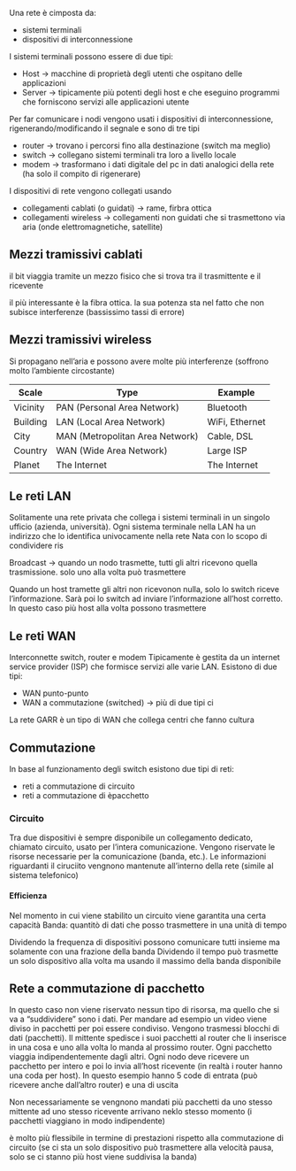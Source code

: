 Una rete è cimposta da:
- sistemi terminali
- dispositivi di interconnessione

I sistemi terminali possono essere di due tipi:
- Host → macchine di proprietà degli utenti che ospitano delle applicazioni
- Server → tipicamente più potenti degli host e che eseguino programmi che forniscono servizi alle applicazioni utente

Per far comunicare i nodi vengono usati i dispositivi di interconnessione, rigenerando/modificando il segnale e sono di tre tipi
- router → trovano i percorsi fino alla destinazione (switch ma meglio)
- switch → collegano sistemi terminali tra loro a livello locale
- modem → trasformano i dati digitale del pc in dati analogici della rete (ha solo il compito di rigenerare)

I dispositivi di rete vengono collegati usando
- collegamenti cablati (o guidati) → rame, firbra ottica
- collegamenti wireless → collegamenti non guidati che si trasmettono via aria (onde elettromagnetiche, satellite)

## Mezzi tramissivi cablati
il bit viaggia tramite un mezzo fisico che si trova tra il trasmittente e il ricevente

il più interessante è la fibra ottica. la sua potenza sta nel fatto che non subisce interferenze (bassissimo tassi di errore)

## Mezzi tramissivi wireless
Si propagano nell’aria e possono avere molte più interferenze (soffrono molto l’ambiente circostante)



| Scale    | Type                            | Example        |
| -------- | ------------------------------- | -------------- |
| Vicinity | PAN (Personal Area Network)     | Bluetooth      |
| Building | LAN (Local Area Network)        | WiFi, Ethernet |
| City     | MAN (Metropolitan Area Network) | Cable, DSL     |
| Country  | WAN (Wide Area Network)         | Large ISP      |
| Planet   | The Internet                    | The Internet   |

## Le reti LAN
Solitamente una rete privata che collega i sistemi terminali in un singolo ufficio (azienda, università).
Ogni sistema terminale nella LAN ha un indirizzo che lo identifica univocamente nella rete
Nata con lo scopo di condividere ris

Broadcast → quando un nodo trasmette, tutti gli altri ricevono quella trasmissione. solo uno alla volta può trasmettere

Quando un host tramette gli altri non ricevonon nulla, solo lo switch riceve l’informazione. Sarà poi lo switch ad inviare l’informazione all’host corretto. In questo caso più host alla volta possono trasmettere


## Le reti WAN
Interconnette switch, router e modem
Tipicamente è gestita da un internet service provider (ISP) che formisce servizi alle varie LAN.
Esistono di due tipi:
- WAN punto-punto
- WAN a commutazione (switched) → più di due tipi ci 


La rete GARR è un tipo di WAN che collega centri che fanno cultura

## Commutazione
In base al funzionamento degli switch esistono due tipi di reti:
- reti a commutazione di circuito
- reti a commutazione di èpacchetto

### Circuito
Tra due dispositivi è sempre disponibile un collegamento dedicato, chiamato circuito, usato per l’intera comunicazione. Vengono riservate le risorse necessarie per la comunicazione (banda, etc.). Le informazioni riguardanti il ciruciito vengnono mantenute all’interno della rete (simile al sistema telefonico)

#### Efficienza
Nel momento in cui viene stabilito un circuito viene garantita una certa capacità
Banda: quantitò di dati che posso trasmettere in una unità di tempo


Dividendo la frequenza di dispositivi possono comunicare tutti insieme ma solamente con una frazione della banda
Dividendo il tempo può trasmette un solo dispositivo alla volta ma usando il massimo della banda disponibile

## Rete a commutazione di pacchetto
In questo caso non viene riservato nessun tipo di risorsa, ma quello che si va a “suddividere” sono i dati. Per mandare ad esempio un video viene diviso in pacchetti per poi essere condiviso. Vengono trasmessi blocchi di dati (pacchetti).
Il mittente spedisce i suoi pacchetti al router che li inserisce in una cosa e uno alla volta lo manda al prossimo router. Ogni pacchetto viaggia indipendentemente dagli altri. 
Ogni nodo deve ricevere un pacchetto per intero e poi lo invia all’host ricevente (in realtà i router hanno una coda per host). In questo esempio hanno 5 code di entrata (può ricevere anche dall’altro router) e una di uscita

Non necessariamente se vengnono mandati più pacchetti da uno stesso mittente ad uno stesso ricevente arrivano neklo stesso momento (i pacchetti viaggiano in modo indipendente)

è molto più flessibile in termine di prestazioni rispetto alla commutazione di circuito (se ci sta un solo dispositivo può trasmettere alla velocità pausa, solo se ci stanno più host viene suddivisa la banda)

